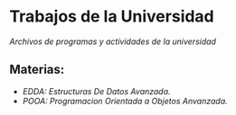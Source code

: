 # Trabajos de la Universidad 

_Archivos de programas y actividades de la universidad_

## Materias:

* _EDDA: Estructuras De Datos Avanzada._
* _POOA: Programacion Orientada a Objetos Anvanzada._
